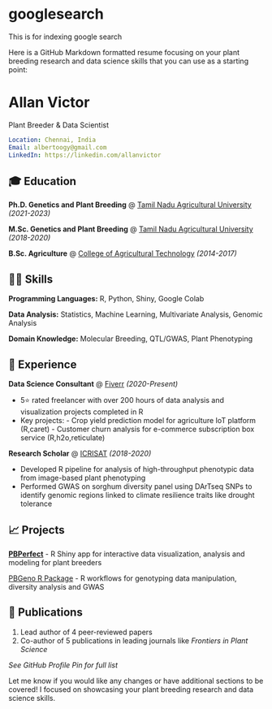 # googlesearch
This is for indexing google search


Here is a GitHub Markdown formatted resume focusing on your plant breeding research and data science skills that you can use as a starting point:

# Allan Victor 
Plant Breeder & Data Scientist  

```yaml
Location: Chennai, India 
Email: albertoogy@gmail.com  
LinkedIn: https://linkedin.com/allanvictor
```

## 🎓 Education

**Ph.D. Genetics and Plant Breeding** @ [Tamil Nadu Agricultural University](https://tnau.ac.in) _(2021-2023)_  

**M.Sc. Genetics and Plant Breeding** @ [Tamil Nadu Agricultural University](https://tnau.ac.in_)  _(2018-2020)_

**B.Sc. Agriculture** @ [College of Agricultural Technology](https://cattheni.edu.in) _(2014-2017)_  
   

## 👩‍🔬 Skills

**Programming Languages:** R, Python, Shiny, Google Colab 

**Data Analysis:** Statistics, Machine Learning, Multivariate Analysis, Genomic Analysis

**Domain Knowledge:** Molecular Breeding, QTL/GWAS, Plant Phenotyping 


## 💼 Experience  

**Data Science Consultant** @ [Fiverr](https://fiverr.com) _(2020-Present)_

- 5⭐ rated freelancer with over 200 hours of data analysis and visualization projects completed in R 
- Key projects: 
      - Crop yield prediction model for agriculture IoT platform (R,caret)
      - Customer churn analysis for e-commerce subscription box service (R,h2o,reticulate)

**Research Scholar** @ [ICRISAT](https://icrisat.org) _(2018-2020)_  

- Developed R pipeline for analysis of high-throughput phenotypic data from image-based plant phenotyping  
- Performed GWAS on sorghum diversity panel using DArTseq SNPs to identify genomic regions linked to climate resilience traits like drought tolerance
   

## 📈 Projects

[**PBPerfect**](https://allanbiotools.shinyapps.io/pbperfect) - R Shiny app for interactive data visualization, analysis and modeling for plant breeders 

[PBGeno R Package](https://github.com/Allan-gitrepos/pbgeno) - R workflows for genotyping data manipulation, diversity analysis and GWAS


## 📜 Publications

1. Lead author of 4 peer-reviewed papers
2. Co-author of 5 publications in leading journals like _Frontiers in Plant Science_

_See GitHub Profile Pin for full list_ 
   
Let me know if you would like any changes or have additional sections to be covered! I focused on showcasing your plant breeding research and data science skills.
